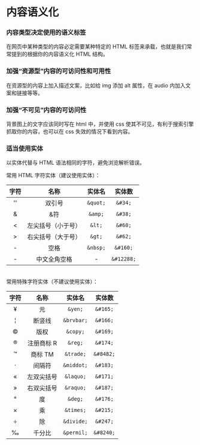 # 内容语义化

### 内容类型决定使用的语义标签 <br>

在网页中某种类型的内容必定需要某种特定的 HTML 标签来承载，也就是我们常常提到的根据你的内容语义化 HTML 结构。

### 加强“资源型”内容的可访问性和可用性 <br>

在资源型的内容上加入描述文案，比如给 img 添加 alt 属性，在 audio 内加入文案和链接等等。

### 加强“不可见”内容的可访问性 <br>

背景图上的文字应该同时写在 html 中，并使用 css 使其不可见，有利于搜索引擎抓取你的内容，也可以在 css 失效的情况下看到内容。

### 适当使用实体 <br>

以实体代替与 HTML 语法相同的字符，避免浏览解析错误。<br>

常用 HTML 字符实体（建议使用实体）：<br>

| 字符 |        名称        |  实体名  |   实体数   |
| :--: | :----------------: | :------: | :--------: |
|  ''  |       双引号       | `&quot;` |  `&#34;`   |
|  &   |        &符         | `&amp;`  |  `&#38;`   |
|  <   | 左尖括号（小于号） |  `&lt;`  |  `&#60;`   |
|  >   | 右尖括号（大于号） |  `&gt;`  |  `&#62;`   |
|  -   |        空格        | `&nbsp;` |  `&#160;`  |
|  -   |    中文全角空格    |    -     | `&#12288;` |

<br>常用特殊字符实体（不建议使用实体）：
<br>

| 字符 |    名称    |   实体名   |  实体数   |
| :--: | :--------: | :--------: | :-------: |
|  ¥   |     元     |  `&yen;`   | `&#165;`  |
|  ¦   |   断竖线   | `&brvbar;` | `&#166;`  |
|  ©   |    版权    |  `&copy;`  | `&#169;`  |
|  ®   | 注册商标 R |  `&reg;`   | `&#174;`  |
|  ™   |  商标 TM   | `&trade;`  | `&#8482;` |
|  ·   |   间隔符   | `&middot;` | `&#183;`  |
|  «   | 左双尖括号 | `&laquo;`  | `&#171;`  |
|  »   | 右双尖括号 | `&raquo;`  | `&#187;`  |
|  °   |     度     |  `&deg;`   | `&#176;`  |
|  ×   |     乘     | `&times;`  | `&#215;`  |
|  ÷   |     除     | `&divide;` | `&#247;`  |
|  ‰   |   千分比   | `&permil;` | `&#8240;` |
